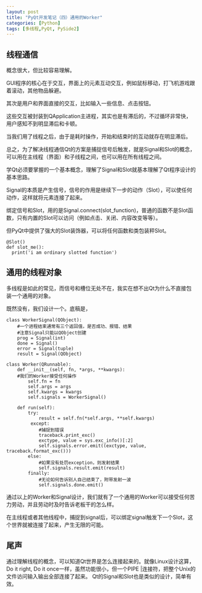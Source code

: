 ```yaml
---
layout: post
title: "PyQt开发笔记（四）通用的Worker"
categories: [Python]
tags: [多线程,PyQt, PySide2]
---
```


## 线程通信

概念很大，但比较容易理解。

GUI程序的核心在于交互，界面上的元素互动交互，例如鼠标移动，打飞机游戏跟着滚动，其他物品躲避。

其次是用户和界面直接的交互，比如输入一些信息、点击按钮。

这些交互被封装到QApplication主进程，其实也是有滞后的，不过循环非常快，用户感知不到明显滞后和卡顿。

当我们用了线程之后，由于是耗时操作，开始和结束时的互动就存在明显滞后。

总之，为了解决线程通信Qt的方案是捕捉信号后触发，就是Signal和Slot的概念，可以用在主线程（界面）和子线程之间，也可以用在所有线程之间。

学Qt必须要掌握的一个基本概念，理解了Signal和Slot就基本理解了Qt程序设计的基本思路。

Signal的本质是产生信号，信号的作用是继续下一步的动作（Slot），可以使任何动作，这样就将元素连接了起来。

绑定信号和Slot，用的是Signal.connect(slot_function)，普通的函数不是Slot函数，只有内置的Slot可以访问（例如点击、关闭、内容改变等等）。

但PyQt中提供了强大的Slot装饰器，可以将任何函数和类包装秤Slot。

```
@Slot()
def slot_me():
  print('i am ordinary slotted function')
```


## 通用的线程对象

多线程是如此的常见，而信号和槽位无处不在，我实在想不出Qt为什么不直接包装一个通用的对象。

既然没有，我们设计一个。底稿是，

```
class WorkerSignal(QObject):
    #一个进程结束通常有三个返回值，是否成功、报错、结果
    #注意Signal只能以QObject创建
    prog = Signal(int)
    done = Signal()
    error = Signal(tuple)
    result = Signal(QObject)
    
class Worker(QRunnable):
    def __init__(self, fn, *args, **kwargs):
    #我们的Worker接受任何操作
        self.fn = fn
        self.args = args
        self.kwargs = kwargs
        self.signals = WorkerSignal()
        
    def run(self):
        try:
            result = self.fn(*self.args, **self.kwargs)
         except:
            #捕捉到错误
            traceback.print_exc()
            exctype, value = sys.exc_info()[:2]
            self.signals.error.emit((exctype, value, traceback.format_exc()))
        else:
            #如果没有处罚exception，则发射结果
            self.signals.result.emit(result)
        finally:
            #无论如何告诉别人自己结束了，附带发射一波
            self.signals.done.emit()
```

通过以上的Worker和Signal设计，我们就有了一个通用的Worker可以接受任何苦力劳动，并且劳动时及时告诉老板干的怎么样。

在主线程或者其他线程中，捕捉到signal后，可以绑定signal触发下一个Slot，这个世界就被连接了起来，产生无限的可能。

## 尾声
通过理解线程的概念，可以知道Qt世界是怎么连接起来的。就像Linux设计这算，Do it right, Do it once一样，虽然功能很小，但一个PIPE |连接符，把整个Unix的文件访问输入输出全部连接了起来。 Qt的Signal和Slot也是类似的设计，简单有效。

